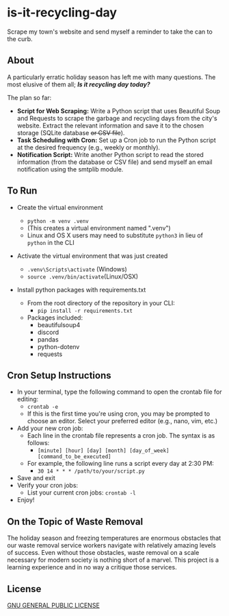 # is-it-recycling-day
Scrape my town's website and send myself a reminder to take the can to the curb.

## About
A particularly erratic holiday season has left me with many questions. The most elusive of them all; *__Is it recycling day today?__*

The plan so far:
  - **Script for Web Scraping:** Write a Python script that uses Beautiful Soup and Requests to scrape the garbage and recycling days from the city's website. Extract the relevant information and save it to the chosen storage (SQLite database ~~or CSV file~~).
  - **Task Scheduling with Cron:** Set up a Cron job to run the Python script at the desired frequency (e.g., weekly or monthly).
  - **Notification Script:** Write another Python script to read the stored information (from the database or CSV file) and send myself an email notification using the smtplib module.

## To Run
  - Create the virtual environment
    - `python -m venv .venv` 
    - (This creates a virtual environment named ".venv")
    - Linux and OS X users may need to substitute `python3` in lieu of `python` in the CLI

  - Activate the virtual environment that was just created
    - `.venv\Scripts\activate` (Windows)
    - `source .venv/bin/activate`(Linux/OSX)

  - Install python packages with requirements.txt
    - From the root directory of the repository in your CLI:
      - `pip install -r requirements.txt`
    - Packages included:
      - beautifulsoup4
      - discord
      - pandas
      - python-dotenv
      - requests

## Cron Setup Instructions
  - In your terminal, type the following command to open the crontab file for editing:
    - `crontab -e`
    - If this is the first time you're using cron, you may be prompted to choose an editor. Select your preferred editor (e.g., nano, vim, etc.)
  - Add your new cron job:
    - Each line in the crontab file represents a cron job. The syntax is as follows:
      - `[minute] [hour] [day] [month] [day_of_week] [command_to_be_executed]`
    - For example, the following line runs a script every day at 2:30 PM:
      - `30 14 * * * /path/to/your/script.py`
  - Save and exit
  - Verify your cron jobs:
    - List your current cron jobs: `crontab -l`
  - Enjoy!

## On the Topic of Waste Removal
The holiday season and freezing temperatures are enormous obstacles that our waste removal service workers navigate with relatively amazing levels of success. Even without those obstacles, waste removal on a scale necessary for modern society is nothing short of a marvel. This project is a learning experience and in no way a critique those services.

## License
[GNU GENERAL PUBLIC LICENSE](LICENSE)